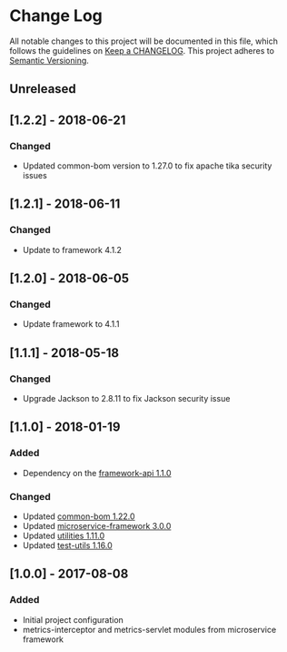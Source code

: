 # Change Log
All notable changes to this project will be documented in this file, which follows the guidelines
on [Keep a CHANGELOG](http://keepachangelog.com/). This project adheres to
[Semantic Versioning](http://semver.org/).

## Unreleased

## [1.2.2] - 2018-06-21

### Changed
- Updated common-bom version to 1.27.0 to fix apache tika security issues

## [1.2.1] - 2018-06-11

### Changed
- Update to framework 4.1.2

## [1.2.0] - 2018-06-05

### Changed
- Update framework to 4.1.1

## [1.1.1] - 2018-05-18

### Changed
- Upgrade Jackson to 2.8.11 to fix Jackson security issue

## [1.1.0] - 2018-01-19

### Added
- Dependency on the [framework-api 1.1.0](https://github.com/CJSCommonPlatform/framework-api)

### Changed
- Updated [common-bom 1.22.0](https://github.com/CJSCommonPlatform/maven-common-bom) 
- Updated [microservice-framework 3.0.0](https://github.com/CJSCommonPlatform/microservice_framework) 
- Updated [utilities 1.11.0](https://github.com/CJSCommonPlatform/utilities) 
- Updated [test-utils 1.16.0](https://github.com/CJSCommonPlatform/test-utils) 

## [1.0.0] - 2017-08-08

### Added
- Initial project configuration
- metrics-interceptor and metrics-servlet modules from microservice framework
